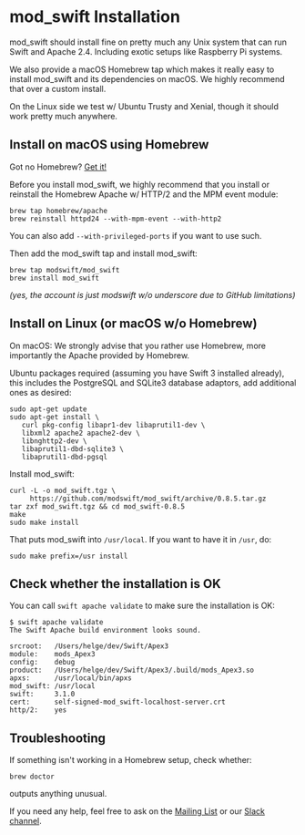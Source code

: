 # mod_swift Installation

mod_swift should install fine on pretty much any Unix system that can run
Swift and Apache 2.4. Including exotic setups like Raspberry Pi systems.

We also provide a macOS Homebrew tap which makes it really easy to install
mod_swift and its dependencies on macOS. We highly recommend that over a
custom install.

On the Linux side we test w/ Ubuntu Trusty and Xenial, though it should work
pretty much anywhere.

## Install on macOS using Homebrew

Got no Homebrew? [Get it!](https://brew.sh)

Before you install mod_swift, we highly recommend that you install or reinstall
the Homebrew Apache w/ HTTP/2 and the MPM event module:

    brew tap homebrew/apache
    brew reinstall httpd24 --with-mpm-event --with-http2

You can also add `--with-privileged-ports` if you want to use such.

Then add the mod_swift tap and install mod_swift:

    brew tap modswift/mod_swift
    brew install mod_swift

*(yes, the account is just modswift w/o underscore due to GitHub limitations)*

## Install on Linux (or macOS w/o Homebrew)

On macOS: We strongly advise that you rather use Homebrew, more importantly
          the Apache provided by Homebrew.

Ubuntu packages required (assuming you have Swift 3 installed already), this includes
the PostgreSQL and SQLite3 database adaptors, add additional ones as desired:

    sudo apt-get update
    sudo apt-get install \
       curl pkg-config libapr1-dev libaprutil1-dev \
       libxml2 apache2 apache2-dev \
       libnghttp2-dev \
       libaprutil1-dbd-sqlite3 \
       libaprutil1-dbd-pgsql

Install mod_swift:

    curl -L -o mod_swift.tgz \
         https://github.com/modswift/mod_swift/archive/0.8.5.tar.gz
    tar zxf mod_swift.tgz && cd mod_swift-0.8.5
    make
    sudo make install

That puts mod_swift into `/usr/local`. If you want to have it in `/usr`, do:

    sudo make prefix=/usr install

## Check whether the installation is OK

You can call `swift apache validate` to make sure the installation is OK:

    $ swift apache validate
    The Swift Apache build environment looks sound.
    
    srcroot:   /Users/helge/dev/Swift/Apex3
    module:    mods_Apex3
    config:    debug
    product:   /Users/helge/dev/Swift/Apex3/.build/mods_Apex3.so
    apxs:      /usr/local/bin/apxs
    mod_swift: /usr/local
    swift:     3.1.0
    cert:      self-signed-mod_swift-localhost-server.crt
    http/2:    yes

## Troubleshooting

If something isn't working in a Homebrew setup, check whether:

    brew doctor

outputs anything unusual.

If you need any help, feel free to ask on the
[Mailing List](https://groups.google.com/d/forum/mod_swift)
or our
[Slack channel](http://slack.noze.io).


